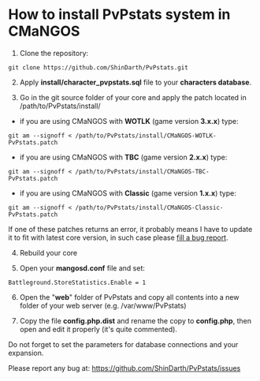 How to install PvPstats system in CMaNGOS
========

1) Clone the repository:
```
git clone https://github.com/ShinDarth/PvPstats.git
```

2) Apply **install/character_pvpstats.sql** file to your **characters database**.

3) Go in the git source folder of your core and apply the patch located in /path/to/PvPstats/install/

- if you are using CMaNGOS with **WOTLK** (game version **3.x.x**) type:
```
git am --signoff < /path/to/PvPstats/install/CMaNGOS-WOTLK-PvPstats.patch
```

- if you are using CMaNGOS with **TBC** (game version **2.x.x**) type:
```
git am --signoff < /path/to/PvPstats/install/CMaNGOS-TBC-PvPstats.patch
```

- if you are using CMaNGOS with **Classic** (game version **1.x.x**) type:
```
git am --signoff < /path/to/PvPstats/install/CMaNGOS-Classic-PvPstats.patch
```


If one of these patches returns an error, it probably means I have to update it to fit with latest core version, in such case please  [fill a bug report](https://github.com/ShinDarth/PvPstats/issues).

4) Rebuild your core

5) Open your **mangosd.conf** file and set:
```
Battleground.StoreStatistics.Enable = 1
```

6) Open the "**web**" folder of PvPstats and copy all contents into a new folder of your web server (e.g. /var/www/PvPstats)

7) Copy the file **config.php.dist** and rename the copy to **config.php**, then open and edit it properly (it's quite commented).

Do not forget to set the parameters for database connections and your expansion.


Please report any bug at: https://github.com/ShinDarth/PvPstats/issues
